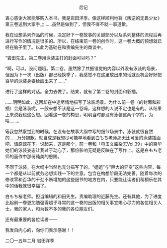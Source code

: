 <p align="center">后记</p>

衷心感谢大家能够购入本书。我是岩田洋季。像这样顺利地将《叛逆的无畏少女》第三卷送到大家手上……虽然是做到了，但我不得不就一事道歉。

我在设想系列作品的时候，决定好下一卷故事的关键部分以及系列整体的流程后再进行写作的情况是很多的。所以，在结束前一卷的创作时，这一卷大概的预想就已经在脑子里了。以此为基础在和责编先生的商谈中，

“岩田先生，第二卷用泳装主打的封面可以吗？”

“啊，可以。没问题哦。第二卷，虽然除了共振错觉的内容以外没有泳装的场景，但因为下一次（出版）都已经换季了，我感觉不在这里放出来的话就没机会好好把百华的泳装身姿给画出来了……”

进行了这样的对话。全力去做了。结果，就有了第二卷的封面和彩插。

……明明如此，这回却在中途尽情地描写了泳装场景。为什么前一卷（的封面和彩插）会是泳装呢，一般来想不该是这一卷吗，这样想的人说不定也是有的。从结果上来说我也这么想。回看这一卷的构思，明明当时都没有泳装这两个字的，为啥……。

等我忽然察觉到的时候，在没有在故事大纲中写的细节场景中，泳装就很自然的……万分抱歉。就当成是我想尽可能早地看到白もち老师那无比可爱的泳装插画吧，请原谅在下。说起来，这是那个，前一卷和「电击文库杂志Vol.39」中的百华她们的泳装姿态让我过于动心了，那份影响无疑是反映在了写作上。这是白もち老师的画作中那份纯美的恩赐。

不同于泳装，在大纲中当然也充分描写了的，“姐姐”与“巨大的异变”这些内容，每一个都是从以前就务必想实践一下的主意。包含在构想阶段无法完善，随着每次的修改零和百华的干劲不断增加的这些细节的地方在内，只要能让读者们稍稍乐在其中的话我就很幸福了。

白もち桜老师。担当编辑的和田先生。责编助理的近藤先生。还有其他，为了进度比起前一卷更加勉强得超乎寻常的这一卷的出版的相关事宜竭心尽力的各位相关人士。我的家人，和为数不多的我的各位朋友们。

还有最重要的各位读者——

我发自内心的，向你们表示感谢！！

二〇一五年二月 岩田洋季

